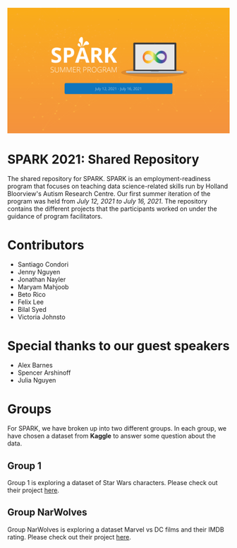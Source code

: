 
![spark banner](images/spark_banner-01.png)

# SPARK 2021: Shared Repository
The shared repository for SPARK. SPARK is an employment-readiness program that focuses on teaching data science-related skills run by Holland Bloorview's Autism Research Centre. 
Our first summer iteration of the program was held from *July 12, 2021 to July 16, 2021*. The repository contains the different projects that the participants worked on under the guidance of program facilitators. 

# Contributors
- Santiago Condori
- Jenny Nguyen
- Jonathan Nayler
- Maryam Mahjoob
- Beto Rico
- Felix Lee
- Bilal Syed
- Victoria Johnsto


# Special thanks to our guest speakers
- Alex Barnes
- Spencer Arshinoff
- Julia Nguyen 

# Groups
For SPARK, we have broken up into two different groups. In each group, we have chosen a dataset from **Kaggle** to answer some question about the data. 

## Group 1
Group 1 is exploring a dataset of Star Wars characters. Please check out their project [here](/group_01).

## Group NarWolves
Group NarWolves is exploring a dataset Marvel vs DC films and their IMDB rating. Please check out their project [here](/group_02).
